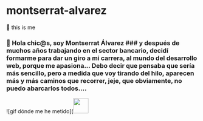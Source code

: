 # montserrat-alvarez
 🚀  this is me
### 👋 Hola chic@s, soy Montserrat Álvarez ### y después de muchos años trabajando en el sector bancario, decidí formarme para dar un giro a mi carrera, al mundo del desarrollo web, porque me apasiona... Debo decir que pensaba que sería más sencillo, pero a medida que voy tirando del hilo, aparecen más y más caminos que recorrer, jeje, que obviamente, no puedo abarcarlos todos.... 

![gif dónde me he metido](<img src="https://github.com/montsea999/inspirations/blob/master/assets/gifAvatarYes.gif" width="40" height="40"/>             